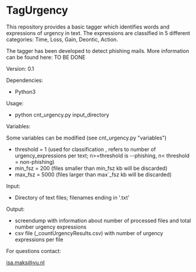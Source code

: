 # TagUrgency

This repository provides a basic tagger which identifies words and expressions of urgency in text. The expressions are classified in 5 different categories: Time, Loss, Gain, Deontic, Action.

The tagger has been developed to detect phishing mails. More information can be found here: TO BE DONE


Version: 0.1

Dependencies:

- Python3

Usage:

- python cnt_urgency.py input_directory

Variables:

Some variables can be modified (see cnt_urgency.py "variables")
- threshold = 1          (used for classification , refers to number of urgency_expressions per text; n>=threshold is --phishing, n< threshold = non-phishing)
- min_fsz = 200          (files smaller than min_fsz kb will be discarded)
- max_fsz = 5000         (files larger than max`_fsz kb will be discarded)

Input:

- Directory of text files; filenames ending in '.txt'

Output:

- screendump with information about number of processed files and total number urgency expressions
- csv file (_countUrgencyResults.csv) with number of urgency expressions per file


For questions contact:

isa.maks@vu.nl
